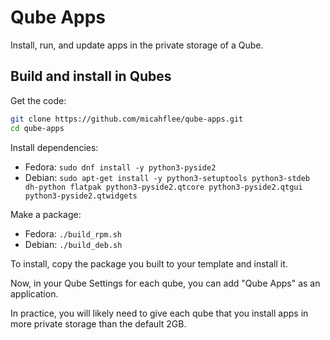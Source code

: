 # Qube Apps

Install, run, and update apps in the private storage of a Qube.

## Build and install in Qubes

Get the code:

```sh
git clone https://github.com/micahflee/qube-apps.git
cd qube-apps
```

Install dependencies:

- Fedora: `sudo dnf install -y python3-pyside2`
- Debian: `sudo apt-get install -y python3-setuptools python3-stdeb dh-python flatpak python3-pyside2.qtcore python3-pyside2.qtgui python3-pyside2.qtwidgets`

Make a package:

- Fedora: `./build_rpm.sh`
- Debian: `./build_deb.sh`

To install, copy the package you built to your template and install it.

Now, in your Qube Settings for each qube, you can add "Qube Apps" as an application.

In practice, you will likely need to give each qube that you install apps in more private storage than the default 2GB.
